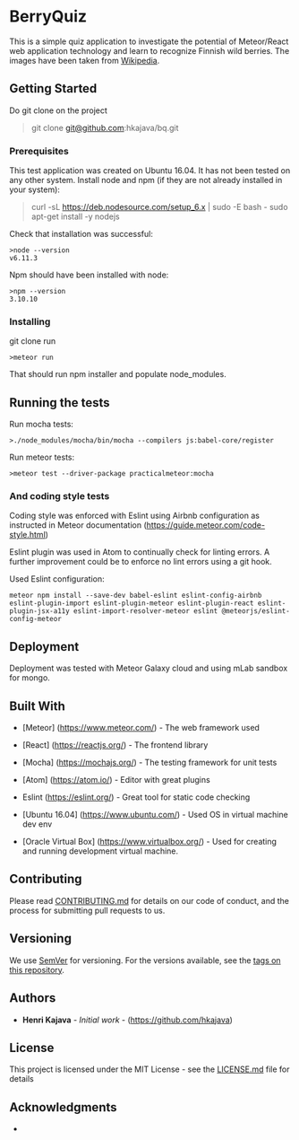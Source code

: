 # BerryQuiz

This is a simple quiz application to investigate the potential of
Meteor/React web application technology and learn to recognize
Finnish wild berries. The images have been taken from <a target="_blank" rel="noopener noreferrer" href="http://www.wikipedia.com">
 Wikipedia</a>.

## Getting Started

Do git clone on the project
>git clone git@github.com:hkajava/bq.git


### Prerequisites

This test application was created on Ubuntu 16.04. It has not been tested on any other system.
Install node and npm (if they are not already installed in your system):
>curl -sL https://deb.nodesource.com/setup_6.x | sudo -E bash -
>sudo apt-get install -y nodejs

Check that installation was successful:
```
>node --version
v6.11.3
```

Npm should have been installed with node:
```
>npm --version
3.10.10
```


### Installing

git clone
run
```
>meteor run
```
That should run npm installer and populate node_modules.

## Running the tests

Run mocha tests:
```
>./node_modules/mocha/bin/mocha --compilers js:babel-core/register
```

Run meteor tests:
```
>meteor test --driver-package practicalmeteor:mocha
```


### And coding style tests

Coding style was enforced with Eslint using Airbnb configuration as instructed
in Meteor documentation (https://guide.meteor.com/code-style.html)

Eslint plugin was used in Atom to continually check for linting errors.
A further improvement could be to enforce no lint errors using a git hook.

Used Eslint configuration:
```
meteor npm install --save-dev babel-eslint eslint-config-airbnb eslint-plugin-import eslint-plugin-meteor eslint-plugin-react eslint-plugin-jsx-a11y eslint-import-resolver-meteor eslint @meteorjs/eslint-config-meteor

```

## Deployment

Deployment was tested with Meteor Galaxy cloud and using mLab sandbox for mongo.

## Built With

* [Meteor] (https://www.meteor.com/) - The web framework used
* [React] (https://reactjs.org/) - The frontend library

* [Mocha] (https://mochajs.org/) - The testing framework for unit tests

* [Atom] (https://atom.io/) - Editor with great plugins
* Eslint (https://eslint.org/) - Great tool for static code checking

* [Ubuntu 16.04] (https://www.ubuntu.com/) - Used OS in virtual machine dev env
* [Oracle Virtual Box] (https://www.virtualbox.org/) - Used for creating and
running development virtual machine.

## Contributing

Please read [CONTRIBUTING.md](https://gist.github.com/PurpleBooth/b24679402957c63ec426) for details on our code of conduct, and the process for submitting pull requests to us.

## Versioning

We use [SemVer](http://semver.org/) for versioning. For the versions available, see the [tags on this repository](https://github.com/your/project/tags).

## Authors

* **Henri Kajava** - *Initial work* - (https://github.com/hkajava)


## License

This project is licensed under the MIT License - see the [LICENSE.md](LICENSE.md) file for details

## Acknowledgments

*

